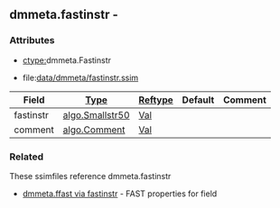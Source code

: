 ## dmmeta.fastinstr -


### Attributes
<a href="#attributes"></a>
<!-- dev.mdmark  mdmark:MDSECTION  state:BEG_AUTO  param:Attributes -->
* [ctype:](/txt/ssimdb/dmmeta/ctype.md)dmmeta.Fastinstr

* file:[data/dmmeta/fastinstr.ssim](/data/dmmeta/fastinstr.ssim)

|Field|[Type](/txt/ssimdb/dmmeta/ctype.md)|[Reftype](/txt/ssimdb/dmmeta/reftype.md)|Default|Comment|
|---|---|---|---|---|
|fastinstr|[algo.Smallstr50](/txt/protocol/algo/README.md#algo-smallstr50)|[Val](/txt/exe/amc/reftypes.md#val)|||
|comment|[algo.Comment](/txt/protocol/algo/Comment.md)|[Val](/txt/exe/amc/reftypes.md#val)|||

<!-- dev.mdmark  mdmark:MDSECTION  state:END_AUTO  param:Attributes -->

### Related
<a href="#related"></a>
<!-- dev.mdmark  mdmark:MDSECTION  state:BEG_AUTO  param:Related -->
These ssimfiles reference dmmeta.fastinstr

* [dmmeta.ffast via fastinstr](/txt/ssimdb/dmmeta/ffast.md) - FAST properties for field 

<!-- dev.mdmark  mdmark:MDSECTION  state:END_AUTO  param:Related -->

